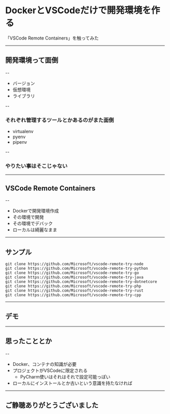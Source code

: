 <style type="text/css">
  .reveal h1,
  .reveal h2,
  .reveal h3,
  .reveal h4,
  .reveal h5,
  .reveal h6 {
    text-transform: none;
  }
</style>

# DockerとVSCodeだけで開発環境を作る
「VSCode Remote Containers」を触ってみた

---

## 開発環境って面倒

--

- バージョン
- 仮想環境
- ライブラリ

--

### それぞれ管理するツールとかあるのがまた面倒
- virtualenv
- pyenv
- pipenv

--

### やりたい事はそこじゃない

---

## VSCode Remote Containers

--

- Dockerで開発環境作成
- その環境で開発
- その環境でデバック
- ローカルは綺麗なまま

---

## サンプル
```
git clone https://github.com/Microsoft/vscode-remote-try-node
git clone https://github.com/Microsoft/vscode-remote-try-python
git clone https://github.com/Microsoft/vscode-remote-try-go
git clone https://github.com/Microsoft/vscode-remote-try-java
git clone https://github.com/Microsoft/vscode-remote-try-dotnetcore
git clone https://github.com/Microsoft/vscode-remote-try-php
git clone https://github.com/Microsoft/vscode-remote-try-rust
git clone https://github.com/Microsoft/vscode-remote-try-cpp
```
---

## デモ

---

## 思ったこととか

--

- Docker、コンテナの知識が必要
- プロジェクトがVSCodeに限定される
  - PyCharm使いはそれはそれで設定可能っぽい
- ローカルにインストールとか古いという意識を持たなければ

---

## ご静聴ありがとうございました
